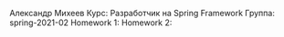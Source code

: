 Александр Михеев
Курс: Разработчик на Spring Framework
Группа: spring-2021-02
Homework 1: 
Homework 2: 